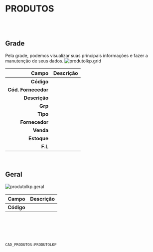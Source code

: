 # PRODUTOS
<br>
<br>

## Grade
Pela grade, podemos visualizar suas principais informações e fazer a manutenção de seus dados.
![produtolkp.grid](https://raw.githubusercontent.com/netforcews/docs-erp/master/geral/imagens/produtolkp.grid.png)

Campo | Descrição
--:|---
**Código** | 
**Cód. Fornecedor** | 
**Descrição** | 
**Grp** | 
**Tipo** | 
**Fornecedor** | 
**Venda** | 
**Estoque** | 
**F.L** | 
<br>

## Geral
![produtolkp.geral](https://raw.githubusercontent.com/netforcews/docs-erp/master/geral/imagens/produtolkp.geral.png)

Campo | Descrição
--:|---
**Código** | 
<br>
<br>
<br>
<br>

```CAD_PRODUTOS:PRODUTOLKP```
